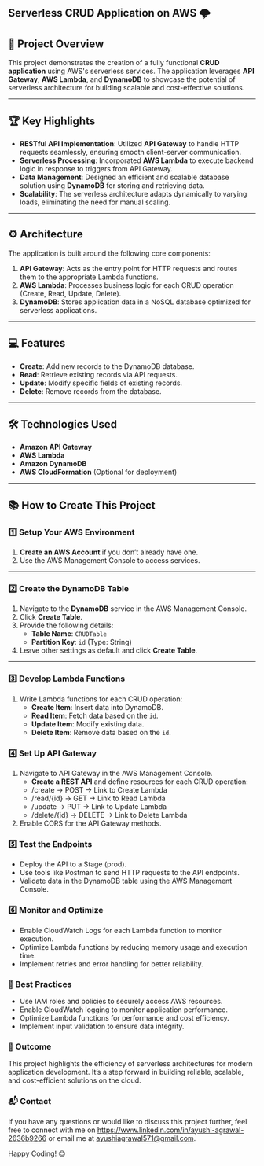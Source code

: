 ## Serverless CRUD Application on AWS 🌩️  

## 🚀 Project Overview  
This project demonstrates the creation of a fully functional **CRUD application** using AWS's serverless services. The application leverages **API Gateway**, **AWS Lambda**, and **DynamoDB** to showcase the potential of serverless architecture for building scalable and cost-effective solutions.  

---

## 🏆 Key Highlights  

- **RESTful API Implementation**: Utilized **API Gateway** to handle HTTP requests seamlessly, ensuring smooth client-server communication.  
- **Serverless Processing**: Incorporated **AWS Lambda** to execute backend logic in response to triggers from API Gateway.  
- **Data Management**: Designed an efficient and scalable database solution using **DynamoDB** for storing and retrieving data.  
- **Scalability**: The serverless architecture adapts dynamically to varying loads, eliminating the need for manual scaling.  

---

## ⚙️ Architecture  
The application is built around the following core components:  

1. **API Gateway**: Acts as the entry point for HTTP requests and routes them to the appropriate Lambda functions.  
2. **AWS Lambda**: Processes business logic for each CRUD operation (Create, Read, Update, Delete).  
3. **DynamoDB**: Stores application data in a NoSQL database optimized for serverless applications.  

---

## 💻 Features  

- **Create**: Add new records to the DynamoDB database.  
- **Read**: Retrieve existing records via API requests.  
- **Update**: Modify specific fields of existing records.  
- **Delete**: Remove records from the database.  

---

## 🛠️ Technologies Used  

- **Amazon API Gateway**  
- **AWS Lambda**  
- **Amazon DynamoDB**  
- **AWS CloudFormation** (Optional for deployment)  

---

## 📚 How to Create This Project  

### 1️⃣ **Setup Your AWS Environment**  
1. **Create an AWS Account** if you don’t already have one.  
2. Use the AWS Management Console to access services.  

---

### 2️⃣ **Create the DynamoDB Table**  
1. Navigate to the **DynamoDB** service in the AWS Management Console.  
2. Click **Create Table**.  
3. Provide the following details:  
   - **Table Name**: `CRUDTable`  
   - **Partition Key**: `id` (Type: String)  
4. Leave other settings as default and click **Create Table**.  

---

### 3️⃣ **Develop Lambda Functions**  
1. Write Lambda functions for each CRUD operation:  
   - **Create Item**: Insert data into DynamoDB.  
   - **Read Item**: Fetch data based on the `id`.  
   - **Update Item**: Modify existing data.  
   - **Delete Item**: Remove data based on the `id`.  

### 4️⃣ Set Up API Gateway
1. Navigate to API Gateway in the AWS Management Console.
   - **Create a REST API** and define resources for each CRUD operation:
   - /create → POST → Link to Create Lambda
   - /read/{id} → GET → Link to Read Lambda
   - /update → PUT → Link to Update Lambda
   - /delete/{id} → DELETE → Link to Delete Lambda
2. Enable CORS for the API Gateway methods.

### 5️⃣ Test the Endpoints
 - Deploy the API to a Stage (prod).
 - Use tools like Postman to send HTTP requests to the API endpoints.
 - Validate data in the DynamoDB table using the AWS Management Console.

### 6️⃣ Monitor and Optimize
- Enable CloudWatch Logs for each Lambda function to monitor execution.
- Optimize Lambda functions by reducing memory usage and execution time.
- Implement retries and error handling for better reliability.

### 🧩 Best Practices
  - Use IAM roles and policies to securely access AWS resources.
  - Enable CloudWatch logging to monitor application performance.
  - Optimize Lambda functions for performance and cost efficiency.
  - Implement input validation to ensure data integrity.

### 🌟 Outcome
This project highlights the efficiency of serverless architectures for modern application development. It’s a step forward in building reliable, scalable, and cost-efficient solutions on the cloud.

### 📬 Contact
If you have any questions or would like to discuss this project further, feel free to connect with me on https://www.linkedin.com/in/ayushi-agrawal-2636b9266 or email me at ayushiagrawal571@gmail.com.

Happy Coding! 😊
